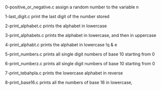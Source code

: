 0-positive_or_negative.c
assign a random number to the variable n

1-last_digit.c
print the last digit of the number stored

2-print_alphabet.c
prints the alphabet in lowercase

3-print_alphabets.c
prints the alphabet in lowercase, and then in uppercase 

4-print_alphabt.c
prints the alphabet in lowercase !q & e

5-print_numbers.c
prints all single digit numbers of base 10 starting from 0

6-print_numberz.c
prints all single digit numbers of base 10 starting from 0

7-print_tebahpla.c
prints the lowercase alphabet in reverse

8-print_base16.c
prints all the numbers of base 16 in lowercase,

